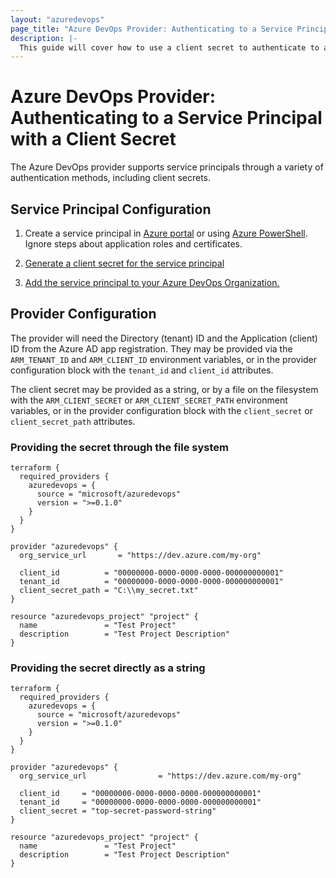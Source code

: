 ```yaml
---
layout: "azuredevops"
page_title: "Azure DevOps Provider: Authenticating to a Service Principal with a Client Secret"
description: |-
  This guide will cover how to use a client secret to authenticate to a service principal for use with Azure DevOps.
---
```


# Azure DevOps Provider: Authenticating to a Service Principal with a Client Secret

The Azure DevOps provider supports service principals through a variety of authentication methods, including client secrets.

## Service Principal Configuration

1. Create a service principal in [Azure portal](https://learn.microsoft.com/en-us/azure/active-directory/develop/howto-create-service-principal-portal) or
using [Azure PowerShell](https://learn.microsoft.com/en-us/azure/active-directory/develop/howto-authenticate-service-principal-powershell). Ignore steps about application roles and certificates.

2. [Generate a client secret for the service principal](https://learn.microsoft.com/en-us/azure/active-directory/develop/howto-create-service-principal-portal#option-2-create-a-new-application-secret)

3. [Add the service principal to your Azure DevOps Organization.](https://learn.microsoft.com/en-us/azure/devops/integrate/get-started/authentication/service-principal-managed-identity?view=azure-devops#2-add-and-manage-service-principal-in-an-azure-devops-organization)

## Provider Configuration

The provider will need the Directory (tenant) ID and the Application (client) ID from the Azure AD app registration. They may be provided via the `ARM_TENANT_ID` and `ARM_CLIENT_ID` environment variables, or in the provider configuration block with the `tenant_id` and `client_id` attributes.

The client secret may be provided as a string, or by a file on the filesystem with the `ARM_CLIENT_SECRET` or `ARM_CLIENT_SECRET_PATH` environment variables, or in the provider configuration block with the `client_secret` or `client_secret_path` attributes.

### Providing the secret through the file system

```hcl
terraform {
  required_providers {
    azuredevops = {
      source = "microsoft/azuredevops"
      version = ">=0.1.0"
    }
  }
}

provider "azuredevops" {
  org_service_url       = "https://dev.azure.com/my-org"

  client_id          = "00000000-0000-0000-0000-000000000001"
  tenant_id          = "00000000-0000-0000-0000-000000000001"
  client_secret_path = "C:\\my_secret.txt"
}

resource "azuredevops_project" "project" {
  name               = "Test Project"
  description        = "Test Project Description"
}
```

### Providing the secret directly as a string

```hcl
terraform {
  required_providers {
    azuredevops = {
      source = "microsoft/azuredevops"
      version = ">=0.1.0"
    }
  }
}

provider "azuredevops" {
  org_service_url                = "https://dev.azure.com/my-org"

  client_id     = "00000000-0000-0000-0000-000000000001"
  tenant_id     = "00000000-0000-0000-0000-000000000001"
  client_secret = "top-secret-password-string"
}

resource "azuredevops_project" "project" {
  name               = "Test Project"
  description        = "Test Project Description"
}
```
